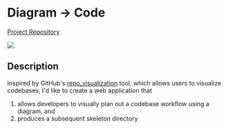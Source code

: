 
# Diagram &rarr; Code

[Project Repository](https://github.com/sarahtang7/CodeViz-Planner)

[![](https://img.shields.io/badge/project-link-green)](https://github.com/sarahtang7/project-proposal-opensourcedev)

## Description
Inspired by GitHub's [repo_visualization](https://githubnext.com/projects/repo-visualization/) tool, which allows users to visualize codebases, 
I'd like to create a web application that 
  
1. allows developers to visually plan out a codebase workflow using a diagram, and 
2. produces a subsequent skeleton directory 
